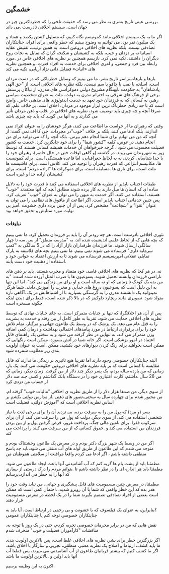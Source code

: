 ## خشمگین

بررسی عینی تاریخ بشری به نظر می رسد که حقیقت تلخی را که خطرناکترین چیز در جهان است، سیستم اخلاقی نادرست
.می داند

اگر ما به یک سیستم اخلاقی مانند کمونیسم نگاه کنیم، که مسئول کشتن یکصد و هفتاد و یک میلیون نفر بود، می توانیم به وضوح ببینیم که خطر واقعی برای افراد، جنایتکاران تصادفی نیست، بلکه نظریه های اخلاقی دروغین است. به همین ترتیب، تفتیش عقاید اسپانیا نه بر دزدان و جیب، بلکه به کشیشان و شکنجه گران که تمایل به نجات روح دیگران را داشتند، تکیه نمی کرد. نازیسم همچنین بر نظریه های اخلاقی خاص در .مورد رابطه بین فرد و جمعی، و امری اخلاقی برای خدمت به افراد قدرت، و همچنین نظریه های «اثبات» فضایل ذاتی نژاد آریایی، تکیه می کند

بارها و بارها،سراسر تاریخ بشر، ما می بینیم که وسایل خطرناکی که در دست مردان است، اسلحه یا بمب یا چاقو یا سم نیست، بلکه نظریه های اخلاقی است. از "حق الهی پادشاهان" به حکومت نابهنگام مشروع دولتی دموکراسی های مدرن، از نیاکان پرستش برخی از فرهنگ های شرقی به احترام مدرن به دولت، ملت به عنوان شخصیت سیاسی رهبر، به کسانی که به فرزندان خود تعهد به خدمت ایدئولوژی های مذهبی خاص، واضح است که تا حد زیادی خطرناک ترین ابزار موجود در مردان، اخلاق است. بر خلاف علم، که صرفا آنچه و چه چیزی باید توصیف شود، نظریه های اخلاقی در .قلب و ذهن مردان تأثیر می گذارند و به آنها می گویند که باید چه چیزی باشد

وقتی که رهبران ما از خواست ما اطاعت می کنند، هرگز خودشان را به عنوان افراد نمی اندازند، بلکه ادعا می کنند، بلکه بر خلاف "خوب"در مجردات. جی کا اف نمی گفت: از آنچه که من می توانم برای شما انجام دهم بپرس، بلکه آنچه را که می توانید برای من انجام دهید. در عوض، کلمه "کشور شما" را برای خود جایگزین کرد. خدمت به کشور فضیلت محسوب می شود ، گرچه خیرخواهان آن خدمات همیشه کسانی هستند که توسط زور به شهروندان می روند. در گذشته (و گاهی اوقات حتی در حال حاضر)، رهبران خود را با خدا شناسایی کردند، نه به لحاظ جغرافیایی، اما قاعده همیشگی است. برای کمونیست ها، مکانیسم انتزاعی که قدرت رهبران را توجیه می کند، کلاس است، برای فاشیست ها ملت است، برای نازی ها .مسابقه است، برای دموکرات ها "اراده مردم" است، برای کشیشان اراده خدا و غیره است

طبقات اجتناب ناپذیر از نظریه های اخلاقی استفاده می کنند تا قدرت خود را به دلایل ساده ای که انسان ها میل دارند به کار برده شوند مطابق آنچه که آنها معتقدند "خوب" هستند، استفاده می کنند. اگر خدمت به میهن را می توان به عنوان "خوب" تعریف کرد. پس چنین خدماتی اجتناب ناپذیر است. اگر اطاعت از مافوق های نظامی را می توان به عنوان "تقوا" و "شجاعت" مشخص کرد، پس از آن چنین برده داری خشونت .آمیز بی نهایت مورد ستایش و تحقق خواهد بود

### تبلیغات

تئوری اخلاقی نادرست است، هر چه زودتر آن را باید بر فرزندان تحمیل کرد. ما نمی بینیم که بچه هایی که از لحاظ علمی اندیشیده شده اند، به "مدرسه منطق" از سن سه تا چهار سالگی ارسال شوند. ما فرزندان طرفداران بازار آزاد را که در 5 سالگی به "کمپ سرمایه داری" فرستاده می شوند نمی بینیم. ما نمی بینیم بچه های فلاسفه به پارک تمایلی عقلانی امپریسیسم فرستاده می شوند تا به ارزش اعتماد به حواس خود و .استفاده از ذهنیت خود دست یابند

نه، در هر کجا که نظریه های اخلاقی فاسد، خود متضاد و مخرب هستند، باید بر ذهن های ناراضی فرزندان وابسته تحمیل شوند. یسوعیون ها با ضرب المثل آورده شده است: "به من بده یک کودک تا زمانی که او نه ساله است و او برای من زندگی می کند"، اما این تنها به این دلیل است که یسوعیون دروغ های خدایی و مخرب را آموزش دادند. شما هرگز نمیتوانید یک دانشمند مدرن را به گرسنگی بسپارید تا از اشتباهاتش در یک .آگاهی تازه متولد شود. تصویری مانند ریچارد داوکینز که در بالا ذکر شده است، فقط برای دیدن اینکه چگونه مسخره است

پس از آن، هر اخلاقگرا، که تنها بر جنایات متمرکز است، به جای جنایات نهادی که توسط نظریه های اخلاقی حمایت می شود، تقریبا به طور کامل از بین رفته و خدمت به بشریت را به قتل عام می دهد. یک پزشک که در وسط یک طاعون جهانی و مرگبار، تمام تلاش خود را برای برقراری ارتباط در مورد پیامدهای احتمالی بهداشت و درمان کمی اضافه وزن متمرکز می کند، به تنهایی در نظر گرفته می شود و به سختی یک راهنمای قابل اعتماد در امور پزشکی است. اگر خانه شما در آتش بسوزد، ممکن است رنگهایی که ممکن است بخواهید برای رنگ کردن دیوارهای خود بکشید، ممکن .است به عنوان اولویت بندی زیر مطلوب شمرده شود

البته جنایتکاران خصوصی وجود دارند اما تقریبا هیچ تاثیری بر زندگی ما ندارند که قابل مقایسه با کسانی است که بر پایه نظریه های اخلاقی دروغین حکومت می کنند. یک بار، زمانی که من یازده ساله بودم، یک پسر دیگر چند دلار از من گرفت. زمان دیگر، زمانی که من 26 سال .داشتم، کارت اعتباری خود را در دستگاه بانک گذاشتم و کسی چند صد دلار از حساب من دزدی کرد

از سوی دیگر، من صدها هزار دلار را از طریق نظریه ی اخلاقی "مالیات خوب" گرفته ام. من مجبور شدم برای چهارده سال به سختی،تصور های ذهنی .از مدارس دولتی بکشم بر اساس نظریه اخلاقی است که "آموزش دولتی، فضیلت است

پسر (و مرد) که پول من را به سرقت برده، بی تردید آن را برای برخی لذت یا نیاز شخصی استفاده می کند. از سوی دیگر، دولت که پول من را سرقت می کند، از آن برای سرکوب فقرا، برای تامین مالی جنگ، پرداخت غرور، قرض گرفتن پول و از بین بردن فرزندان من استفاده می کند و .حقوق کسانی که از من سرقت می کنند را پرداخت می کند

اگر من در وسط یک شهر بزرگ دکتر بودم و در معرض یک طاعون وحشتناک بودم و متوجه می شدم که این طاعون از طریق لوله های آب منتقل می شود،باید چه پاسخ منطقی داشته باشم ، اگر ادعا می کردم واقعا مراقبت از سلامتی هموطنان من

مطمئنا باید از پشت بام ها گریه کنم که آب آشامیدنی آنها باعث ایجاد طاعون می شود. مطمئنا باید هر اندازه ای را در نظر داشته باشم تا .بتوانم مردم را درک درستی از بیماری که آنها را به خطر می اندازد،برسانم

مطمئنا، در معرض چنین مسمومیت های قابل پیشگیری و جهانی، من نباید وقت خود را هدر بده که این خطر واقعی که شما با آن روبرو شدید، .احتمال کمی است که ممکن است بعضی از افراد تصادفی تصمیم بگیرند شما را در یک لحظه در معرض مسمومیت قرار دهند

؟بنابراین، به عنوان یک فیلسوف که با خشونت و بی رحمی در ارتباط است، آیا باید به جنایتکاران خصوصی توجه کنم یا جنایتکاران عمومی

.نقض هایی که من در برابر مجرمان خصوصی تجربه کردم، حتی در یک روز با توجه به مناقشات "کارآموزان فضیلت و خوب" منحرف شدم

اگر بزرگترین خطر برای بشر، نظریه های اخلاقی غلط است، پس بالاترین اولویت بندی ما باید کشف، ارتباط و اصلاح یک نظریه معتبر، منطقی، تجربی و سازگار با اخلاق باشد. اگر ما کشف کنیم که بیشتر قربانیان طاعون از آب آشامیدنی می میرند، پس قطعا آب آنها باید اولین و .بالاترین اولویت ما باشد

اکنون به این وظیفه برسیم.

[^12]:.یا اینکه: "آموزش اجباری فضیلت است" - والدین من مجبور شدند مالیات پرداخت کنند و من مجبور شدم حضور پیدا کنم

